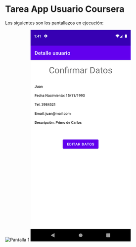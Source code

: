 # Tarea App Usuario Coursera
Los siguientes son los pantallazos en ejecución:

![Pantalla 1](https://github.com/james-coursera/app-usuario/blob/master/screenshots/Pantalla%20Edici%C3%B3n.png)
![Pantalla 2](https://github.com/james-coursera/app-usuario/blob/master/screenshots/Pantalla%20Detalle.png)